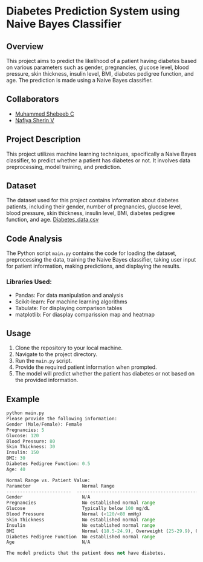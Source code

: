 # Diabetes Prediction System using Naive Bayes Classifier

## Overview
This project aims to predict the likelihood of a patient having diabetes based on various parameters such as gender, pregnancies, glucose level, blood pressure, skin thickness, insulin level, BMI, diabetes pedigree function, and age. The prediction is made using a Naive Bayes classifier.

## Collaborators
- [Muhammed Shebeeb C](https://github.com/cmshebeeb)
- [Nafiya Sherin V](https://github.com/nafya)

## Project Description
This project utilizes machine learning techniques, specifically a Naive Bayes classifier, to predict whether a patient has diabetes or not. It involves data preprocessing, model training, and prediction.

## Dataset
The dataset used for this project contains information about diabetes patients, including their gender, number of pregnancies, glucose level, blood pressure, skin thickness, insulin level, BMI, diabetes pedigree function, and age.
[Diabetes_data.csv](https://github.com/cmshebeeb/Diabetic_Prediction/blob/main/diabetes_data.csv)

## Code Analysis
The Python script `main.py` contains the code for loading the dataset, preprocessing the data, training the Naive Bayes classifier, taking user input for patient information, making predictions, and displaying the results.

### Libraries Used:
- Pandas: For data manipulation and analysis
- Scikit-learn: For machine learning algorithms
- Tabulate: For displaying comparison tables
- matplotlib: For diasplay comparission map and heatmap

## Usage
1. Clone the repository to your local machine.
2. Navigate to the project directory.
3. Run the `main.py` script.
4. Provide the required patient information when prompted.
5. The model will predict whether the patient has diabetes or not based on the provided information.

## Example
```python
python main.py
Please provide the following information:
Gender (Male/Female): Female
Pregnancies: 5
Glucose: 120
Blood Pressure: 80
Skin Thickness: 30
Insulin: 150
BMI: 30
Diabetes Pedigree Function: 0.5
Age: 40

Normal Range vs. Patient Value:
Parameter                   Normal Range                                                    Patient Value
------------------------  --------------------------------------------------------------  ----------------
Gender                      N/A                                                             Female
Pregnancies                 No established normal range                                      5
Glucose                     Typically below 100 mg/dL                                         120
Blood Pressure              Normal (<120/<80 mmHg)                                            80
Skin Thickness              No established normal range                                       30
Insulin                     No established normal range                                      150
BMI                         Normal (18.5-24.9), Overweight (25-29.9), Obesity (30 or higher)  30.0
Diabetes Pedigree Function  No established normal range                                        0.5
Age                         N/A                                                              40

The model predicts that the patient does not have diabetes.

